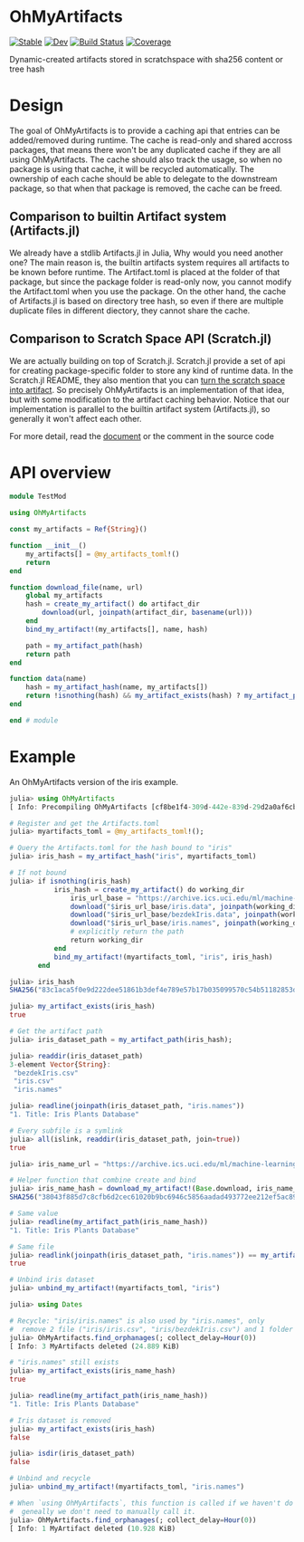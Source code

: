 # OhMyArtifacts

[![Stable](https://img.shields.io/badge/docs-stable-blue.svg)](https://chengchingwen.github.io/OhMyArtifacts.jl/stable)
[![Dev](https://img.shields.io/badge/docs-dev-blue.svg)](https://chengchingwen.github.io/OhMyArtifacts.jl/dev)
[![Build Status](https://github.com/chengchingwen/OhMyArtifacts.jl/workflows/CI/badge.svg)](https://github.com/chengchingwen/OhMyArtifacts.jl/actions)
[![Coverage](https://codecov.io/gh/chengchingwen/OhMyArtifacts.jl/branch/master/graph/badge.svg)](https://codecov.io/gh/chengchingwen/OhMyArtifacts.jl)

Dynamic-created artifacts stored in scratchspace with sha256 content or tree hash

# Design

The goal of OhMyArtifacts is to provide a caching api that entries can be added/removed during runtime.
 The cache is read-only and shared accross packages, that means there won't be any duplicated cache if
 they are all using OhMyArtifacts. The cache should also track the usage, so when no package is using that
 cache, it will be recycled automatically. The ownership of each cache should be able to delegate to the
 downstream package, so that when that package is removed, the cache can be freed.

## Comparison to builtin Artifact system (Artifacts.jl)

We already have a stdlib Artifacts.jl in Julia, Why would you need another one? The main reason is,
 the builtin artifacts system requires all artifacts to be known before runtime. The Artifact.toml is placed
 at the folder of that package, but since the package folder is read-only now, you cannot modify the
 Artifact.toml when you use the package. On the other hand, the cache of Artifacts.jl is based on directory
 tree hash, so even if there are multiple duplicate files in different diectory, they cannot share the cache.

## Comparison to Scratch Space API (Scratch.jl)

We are actually building on top of Scratch.jl. Scratch.jl provide a set of api for creating package-specific
 folder to store any kind of runtime data. In the Scratch.jl README, they also mention that you can
 [turn the scratch space into artifact](https://github.com/JuliaPackaging/Scratch.jl#can-i-use-a-scratch-space-as-a-temporary-workspace-then-turn-it-into-an-artifact). So precisely OhMyArtifacts is an implementation of that idea,
 but with some modification to the artifact caching behavior. Notice that our implementation is parallel to
 the builtin artifact system (Artifacts.jl), so generally it won't affect each other.



For more detail, read the [document](https://chengchingwen.github.io/OhMyArtifacts.jl/dev) or the comment in the source code

# API overview

```julia
module TestMod

using OhMyArtifacts

const my_artifacts = Ref{String}()

function __init__()
    my_artifacts[] = @my_artifacts_toml!()
    return
end

function download_file(name, url)
    global my_artifacts
    hash = create_my_artifact() do artifact_dir
        download(url, joinpath(artifact_dir, basename(url)))
    end
    bind_my_artifact!(my_artifacts[], name, hash)

    path = my_artifact_path(hash)
    return path
end

function data(name)
    hash = my_artifact_hash(name, my_artifacts[])
    return !isnothing(hash) && my_artifact_exists(hash) ? my_artifact_path(hash) : nothing
end

end # module
```

# Example

An OhMyArtifacts version of the iris example.

```julia
julia> using OhMyArtifacts
[ Info: Precompiling OhMyArtifacts [cf8be1f4-309d-442e-839d-29d2a0af6cb7]

# Register and get the Artifacts.toml
julia> myartifacts_toml = @my_artifacts_toml!();

# Query the Artifacts.toml for the hash bound to "iris"
julia> iris_hash = my_artifact_hash("iris", myartifacts_toml)

# If not bound
julia> if isnothing(iris_hash)
           iris_hash = create_my_artifact() do working_dir
               iris_url_base = "https://archive.ics.uci.edu/ml/machine-learning-databases/iris"
               download("$iris_url_base/iris.data", joinpath(working_dir, "iris.csv"))
               download("$iris_url_base/bezdekIris.data", joinpath(working_dir, "bezdekIris.csv"))
               download("$iris_url_base/iris.names", joinpath(working_dir, "iris.names"))
               # explicitly return the path
               return working_dir
           end
           bind_my_artifact!(myartifacts_toml, "iris", iris_hash)
       end

julia> iris_hash
SHA256("83c1aca5f0e9d222dee51861b3def4e789e57b17b035099570c54b51182853d4")

julia> my_artifact_exists(iris_hash)
true

# Get the artifact path
julia> iris_dataset_path = my_artifact_path(iris_hash);

julia> readdir(iris_dataset_path)
3-element Vector{String}:
 "bezdekIris.csv"
 "iris.csv"
 "iris.names"

julia> readline(joinpath(iris_dataset_path, "iris.names"))
"1. Title: Iris Plants Database"

# Every subfile is a symlink
julia> all(islink, readdir(iris_dataset_path, join=true))
true

julia> iris_name_url = "https://archive.ics.uci.edu/ml/machine-learning-databases/iris/iris.names";

# Helper function that combine create and bind
julia> iris_name_hash = download_my_artifact!(Base.download, iris_name_url, "iris.names", myartifacts_toml)
SHA256("38043f885d7c8cfb6d2cec61020b9bc6946c5856aadad493772ee212ef5ac891")

# Same value
julia> readline(my_artifact_path(iris_name_hash))
"1. Title: Iris Plants Database"

# Same file
julia> readlink(joinpath(iris_dataset_path, "iris.names")) == my_artifact_path(iris_name_hash)
true

# Unbind iris dataset
julia> unbind_my_artifact!(myartifacts_toml, "iris")

julia> using Dates

# Recycle: "iris/iris.names" is also used by "iris.names", only
#  remove 2 file ("iris/iris.csv", "iris/bezdekIris.csv") and 1 folder ("iris")
julia> OhMyArtifacts.find_orphanages(; collect_delay=Hour(0))
[ Info: 3 MyArtifacts deleted (24.889 KiB)

# "iris.names" still exists
julia> my_artifact_exists(iris_name_hash)
true

julia> readline(my_artifact_path(iris_name_hash))
"1. Title: Iris Plants Database"

# Iris dataset is removed
julia> my_artifact_exists(iris_hash)
false

julia> isdir(iris_dataset_path)
false

# Unbind and recycle
julia> unbind_my_artifact!(myartifacts_toml, "iris.names")

# When `using OhMyArtifacts`, this function is called if we haven't do it for 7 days, so
#  geneally we don't need to manually call it.
julia> OhMyArtifacts.find_orphanages(; collect_delay=Hour(0))
[ Info: 1 MyArtifact deleted (10.928 KiB)
```
